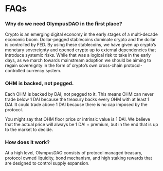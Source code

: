 # FAQs

### Why do we need OlympusDAO in the first place?

Crypto is an emerging digital economy in the early stages of a multi-decade economic boom. Dollar-pegged stablecoins dominate crypto and the dollar is controlled by FED. By using these stablecoins, we have given up crypto’s monetary sovereignty and opened crypto up to external dependencies that introduce systemic risks. While that was a logical risk to take in the early days, as we march towards mainstream adoption we should be aiming to regain sovereignty in the form of crypto’s own cross-chain protocol-controlled currency system.

### OHM is backed, not pegged.

Each OHM is backed by DAI, not pegged to it. This means OHM can never trade below 1 DAI because the treasury backs every OHM with at least 1 DAI. It could trade above 1 DAI because there is no cap imposed by the protocol.

You might say that OHM floor price or intrinsic value is 1 DAI. We believe that the actual price will always be 1 DAI + premium, but in the end that is up to the market to decide.

### How does it work?

At a high level, OlympusDAO consists of protocol managed treasury, protocol owned liquidity, bond mechanism, and high staking rewards that are designed to control supply expansion.

